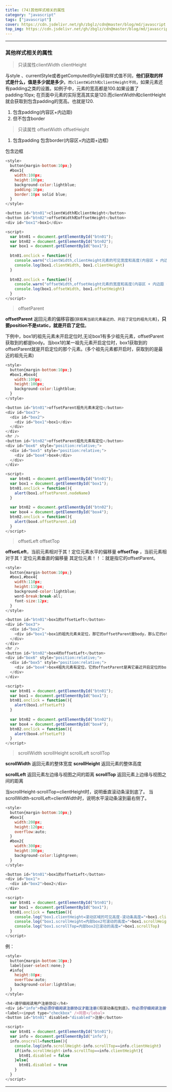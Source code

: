 ```yaml
---
title: (74)其他样式相关的属性
category: "javascript"
tags: ["javascript"]
cover: https://cdn.jsdelivr.net/gh/zbglz/cdn@master/blog/md/javascript.svg
top_img: https://cdn.jsdelivr.net/gh/zbglz/cdn@master/blog/md/javascript.svg
---
```


***

### 其他样式相关的属性

> 只读属性clientWidth  clientHeight


与style 、currentStyle或者getComputedStyle获取样式值不同，**他们获取的样式是什么，值是多少就是多少**。`而clientWidth和clientHeight不同`，如果元素还有padding之类的设置。如例子中，元素的宽高都是100.如果设置了padding:10px; 在页面中元素的实际宽高其实是120.而clientWidth和clientHeight就会获取到包含padding的宽高。也就是120.

1. 包含padding(内容区+内边距)
2. 但不包含border

> 只读属性 offsetWidth  offsetHeight


1. 包含padding 包含border(内容区+内边距+边框)

包含边框

```js html
<style>
  button{margin-bottom:10px;}
  #box1{
    width:100px;
    height:100px;
    background-color:lightblue;
    padding:10px;
    border:10px solid blue;
  }
</style>

<button id="btn01">clientWidth和clientHeight</button>
<button id="btn02">offsetWidth和offsetHeight</button>
<div id="box1">box1</div>

<script>
  var btn01 = document.getElementById("btn01");
  var btn02 = document.getElementById("btn02");
  var box1 = document.getElementById("box1");
  
  btn01.onclick = function(){
    console.warn("clientWidth,clientHeight元素的可见宽度和高度(内容区 + 内边距)")
    console.log(box1.clientWidth, box1.clientHeight)
  }
  
  btn02.onclick = function(){
    console.warn("offsetWidth,offsetHeight元素的宽度和高度(内容区 + 内边距 + 边框)")
    console.log(box1.offsetWidth, box1.offsetHeight)
  }
</script>
```


> offsetParent

**offsetParent** 返回元素的偏移容器(`获取离当前元素最近的、开启了定位的祖先元素`)，**只要position不是static，就是开启了定位**。

下例中，box1的祖先元素未开启定位时,无论box1有多少祖先元素，offsetParent获取到的都是body。当box1的某一祖先元素开启定位时，box1获取到的offsetParent就是开启定位的那个元素。(多个祖先元素都开启时，获取到的是最近的祖先元素)


```js html
<style>
  button{margin-bottom:10px;}
  #box1,#box4{
    width:100px;
    height:100px;
    background-color:lightblue;
  }
</style>

<button id="btn01">offsetParent祖先元素未定位</button>
<div id="box3">
  <div id="box2">
    <div id="box1">box1</div>
  </div>
</div>
<hr />
<button id="btn02">offsetParent祖先元素有定位</button>
<div id="box6" style="position:relative;">
  <div id="box5" style="position:relative;">
    <div id="box4">box4</div>
  </div>
</div>

<script>
  var btn01 = document.getElementById("btn01");
  var box1 = document.getElementById("box1");
  btn01.onclick = function(){
    alert(box1.offsetParent.nodeName)
  }
  
  var btn02 = document.getElementById("btn02");
  var box4 = document.getElementById("box4");
  btn02.onclick = function(){
    alert(box4.offsetParent.id)
  }
</script>
```


> offsetLeft  offsetTop


**offsetLeft**，当前元素相对于其！定位元素水平的偏移量
**offsetTop** ，当前元素相对于其！定位元素垂直的偏移量
其定位元素！！：就是指它的offsetParent。


```js html
<style>
  button{margin-bottom:10px;}
  #box1,#box4{
    width:110px;
    height:110px;
    background-color:lightblue;
    word-break:break-all;
    font-size:12px;
  }
</style>

<button id="btn01">box1的offsetLeft</button>
<div id="box3">
  <div id="box2">
    <div id="box1">box1的祖先元素未定位，那它的offsetParent是body，那么它的offsetLeft就是相对于body来说的</div>
  </div>
</div>
<hr />
<button id="btn02">box4的offsetLeft</button>
<div id="box6" style="position:relative;">
  <div id="box5" style="position:relative;">
    <div id="box4">box4祖先元素有定位，它的offsetParent是离它最近开启定位的box5，它的offsetLeft就是相对于box5来说的</div>
  </div>
</div>

<script>
  var btn01 = document.getElementById("btn01");
  var box1 = document.getElementById("box1");
  btn01.onclick = function(){
    alert(box1.offsetLeft)
  }
  
  var btn02 = document.getElementById("btn02");
  var box4 = document.getElementById("box4");
  btn02.onclick = function(){
    alert(box4.offsetLeft)
  }
</script>
```

> scrollWidth scrollHeight  scrollLeft scrollTop

**scrollWidth** 返回元素的整体宽度
**scrollHeight** 返回元素的整体高度

**scrollLeft** 返回元素左边缘与视图之间的距离
**scrollTop** 返回元素上边缘与视图之间的距离

当scrollHeight-scrollTop=clientHeight时，说明垂直滚动条滚到底了。
当scrollWidth-scrollLeft=clientWidth时，说明水平滚动条滚到最右侧了。


```js html
<style>
  button{margin-bottom:10px;}
  #box1{
    width:200px;
    height:120px;
    overflow:auto;
  }
  #box2{
    width:300px;
    height:300px;
    background-color:lightgreen;
  }
</style>

<button id="btn01">box1的offsetLeft</button>
<div id="box1">
  <div id="box2">box2</div>
</div>

<script>
  var btn01 = document.getElementById("btn01");
  var box1 = document.getElementById("box1");
  btn01.onclick = function(){
    console.log("box1.clientHeight=滚动区域的可见高度-滚动条高度="+box1.clientHeight)
    console.log("box1.scrollHeight=内部box2可滚动的高度="+box1.scrollHeight)
    console.log("box1.scrollTop=内部box2已滚动的高度="+box1.scrollTop)
  }
</script>
```


例：


```js html
<style>
  button{margin-bottom:10px;}
  label{user-select:none;}
  #info{
    height:80px;
    overflow:auto;
    background-color:lightblue;
  }
</style>

<h4>请仔细阅读用户注册协议</h4>
<div id="info">你必须仔细阅读注册协议才能注册(将滚动条拉到底)。你必须仔细阅读注册协议才能注册(将滚动条拉到底)。你必须仔细阅读注册协议才能注册(将滚动条拉到底)。你必须仔细阅读注册协议才能注册(将滚动条拉到底)。你必须仔细阅读注册协议才能注册(将滚动条拉到底)。你必须仔细阅读注册协议才能注册(将滚动条拉到底)。你必须仔细阅读注册协议才能注册(将滚动条拉到底)。你必须仔细阅读注册协议才能注册(将滚动条拉到底)。你必须仔细阅读注册协议才能注册(将滚动条拉到底)。你必须仔细阅读注册协议才能注册(将滚动条拉到底)。你必须仔细阅读注册协议才能注册(将滚动条拉到底)。你必须仔细阅读注册协议才能注册(将滚动条拉到底)。你必须仔细阅读注册协议才能注册(将滚动条拉到底)。你必须仔细阅读注册协议才能注册(将滚动条拉到底)。你必须仔细阅读注册协议才能注册(将滚动条拉到底)。你必须仔细阅读注册协议才能注册(将滚动条拉到底)。你必须仔细阅读注册协议才能注册(将滚动条拉到底)。你必须仔细阅读注册协议才能注册(将滚动条拉到底)。你必须仔细阅读注册协议才能注册(将滚动条拉到底)。你必须仔细阅读注册协议才能注册(将滚动条拉到底)。你必须仔细阅读注册协议才能注册(将滚动条拉到底)。你必须仔细阅读注册协议才能注册(将滚动条拉到底)。你必须仔细阅读注册协议才能注册(将滚动条拉到底)。你必须仔细阅读注册协议才能注册(将滚动条拉到底)。你必须仔细阅读注册协议才能注册(将滚动条拉到底)。你必须仔细阅读注册协议才能注册(将滚动条拉到底)。你必须仔细阅读注册协议才能注册(将滚动条拉到底)。你必须仔细阅读注册协议才能注册(将滚动条拉到底)。你必须仔细阅读注册协议才能注册(将滚动条拉到底)。你必须仔细阅读注册协议才能注册(将滚动条拉到底)。你必须仔细阅读注册协议才能注册(将滚动条拉到底)。你必须仔细阅读注册协议才能注册(将滚动条拉到底)。你必须仔细阅读注册协议才能注册(将滚动条拉到底)。</div>
<label><input type="checkbox" />同意</lebal>
<button id="btn01" disabled="disabled">注册</button>

<script>
  var btn01 = document.getElementById("btn01");
  var info = document.getElementById("info");
  info.onscroll=function(){
    console.log(info.scrollHeight-info.scrollTop==info.clientHeight)
    if(info.scrollHeight-info.scrollTop==info.clientHeight){
      btn01.disabled = false
    }else{
      btn01.disabled = true
    }
  }
</script>
```


***